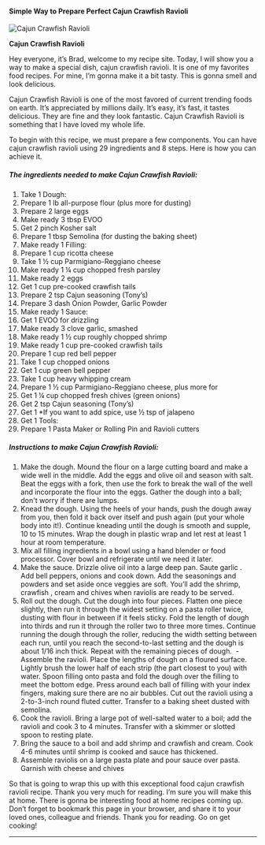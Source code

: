             

#### Simple Way to Prepare Perfect Cajun Crawfish Ravioli

![Cajun Crawfish Ravioli](https://img-global.cpcdn.com/recipes/5646601465364480/751x532cq70/cajun-crawfish-ravioli-recipe-main-photo.jpg)

**Cajun Crawfish Ravioli**

Hey everyone, it’s Brad, welcome to my recipe site. Today, I will show you a way to make a special dish, cajun crawfish ravioli. It is one of my favorites food recipes. For mine, I’m gonna make it a bit tasty. This is gonna smell and look delicious.

Cajun Crawfish Ravioli is one of the most favored of current trending foods on earth. It’s appreciated by millions daily. It’s easy, it’s fast, it tastes delicious. They are fine and they look fantastic. Cajun Crawfish Ravioli is something that I have loved my whole life.

To begin with this recipe, we must prepare a few components. You can have cajun crawfish ravioli using 29 ingredients and 8 steps. Here is how you can achieve it.

##### The ingredients needed to make Cajun Crawfish Ravioli:

1.  Take 1 Dough:
2.  Prepare 1 lb all-purpose flour (plus more for dusting)
3.  Prepare 2 large eggs
4.  Make ready 3 tbsp EVOO
5.  Get 2 pinch Kosher salt
6.  Prepare 1 tbsp Semolina (for dusting the baking sheet)
7.  Make ready 1 Filling:
8.  Prepare 1 cup ricotta cheese
9.  Take 1 ½ cup Parmigiano-Reggiano cheese
10.  Make ready 1 ¼ cup chopped fresh parsley
11.  Make ready 2 eggs
12.  Get 1 cup pre-cooked crawfish tails
13.  Prepare 2 tsp Cajun seasoning (Tony’s)
14.  Prepare 3 dash Onion Powder, Garlic Powder
15.  Make ready 1 Sauce:
16.  Get 1 EVOO for drizzling
17.  Make ready 3 clove garlic, smashed
18.  Make ready 1 ½ cup roughly chopped shrimp
19.  Make ready 1 cup pre-cooked crawfish tails
20.  Prepare 1 cup red bell pepper
21.  Take 1 cup chopped onions
22.  Get 1 cup green bell pepper
23.  Take 1 cup heavy whipping cream
24.  Prepare 1 ½ cup Parmigiano-Reggiano cheese, plus more for
25.  Get 1 ¼ cup chopped fresh chives (green onions)
26.  Get 2 tsp Cajun seasoning (Tony’s)
27.  Get 1 \*If you want to add spice, use ½ tsp of jalapeno
28.  Get 1 Tools:
29.  Prepare 1 Pasta Maker or Rolling Pin and Ravioli cutters

##### Instructions to make Cajun Crawfish Ravioli:

1.  Make the dough. Mound the flour on a large cutting board and make a wide well in the middle. Add the eggs and olive oil and season with salt. Beat the eggs with a fork, then use the fork to break the wall of the well and incorporate the flour into the eggs. Gather the dough into a ball; don't worry if there are lumps.
2.  Knead the dough. Using the heels of your hands, push the dough away from you, then fold it back over itself and push again (put your whole body into it!). Continue kneading until the dough is smooth and supple, 10 to 15 minutes. Wrap the dough in plastic wrap and let rest at least 1 hour at room temperature.
3.  Mix all filling ingredients in a bowl using a hand blender or food processor. Cover bowl and refrigerate until we need it later.
4.  Make the sauce. Drizzle olive oil into a large deep pan. Saute garlic . Add bell peppers, onions and cook down. Add the seasonings and powders and set aside once veggies are soft. You’ll add the shrimp, crawfish , cream and chives when raviolis are ready to be served.
5.  Roll out the dough. Cut the dough into four pieces. Flatten one piece slightly, then run it through the widest setting on a pasta roller twice, dusting with flour in between if it feels sticky. Fold the length of dough into thirds and run it through the roller two to three more times. Continue running the dough through the roller, reducing the width setting between each run, until you reach the second-to-last setting and the dough is about 1/16 inch thick. Repeat with the remaining pieces of dough.  - Assemble the ravioli. Place the lengths of dough on a floured surface. Lightly brush the lower half of each strip (the part closest to you) with water. Spoon filling onto pasta and fold the dough over the filling to meet the bottom edge. Press around each ball of filling with your index fingers, making sure there are no air bubbles. Cut out the ravioli using a 2-to-3-inch round fluted cutter. Transfer to a baking sheet dusted with semolina.
6.  Cook the ravioli. Bring a large pot of well-salted water to a boil; add the ravioli and cook 3 to 4 minutes. Transfer with a skimmer or slotted spoon to resting plate.
7.  Bring the sauce to a boil and add shrimp and crawfish and cream. Cook 4-6 minutes until shrimp is cooked and sauce has thickened.
8.  Assemble raviolis on a large pasta plate and pour sauce over pasta. Garnish with cheese and chives

So that is going to wrap this up with this exceptional food cajun crawfish ravioli recipe. Thank you very much for reading. I’m sure you will make this at home. There is gonna be interesting food at home recipes coming up. Don’t forget to bookmark this page in your browser, and share it to your loved ones, colleague and friends. Thank you for reading. Go on get cooking!

* * *